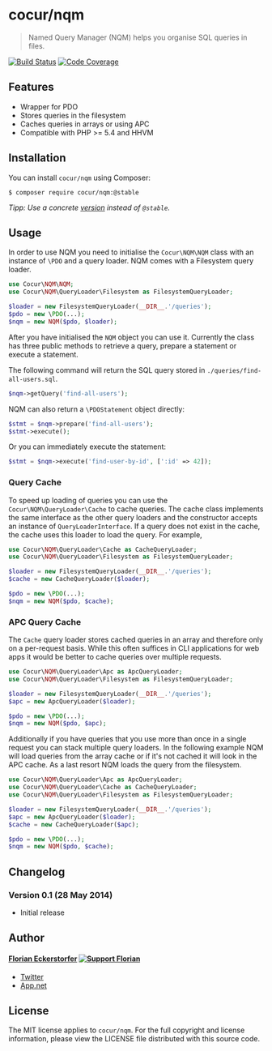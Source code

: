 cocur/nqm
=========

> Named Query Manager (NQM) helps you organise SQL queries in files.

[![Build Status](http://img.shields.io/travis/cocur/nqm.svg)](https://travis-ci.org/cocur/nqm)
[![Code Coverage](http://img.shields.io/coveralls/cocur/nqm.svg)](https://coveralls.io/r/cocur/nqm)

Features
--------

- Wrapper for PDO
- Stores queries in the filesystem
- Caches queries in arrays or using APC
- Compatible with PHP >= 5.4 and HHVM


Installation
------------

You can install `cocur/nqm` using Composer:

```shell
$ composer require cocur/nqm:@stable
```

*Tipp: Use a concrete [version](https://github.com/cocur/nqm/releases) instead of `@stable`.*


Usage
-----

In order to use NQM you need to initialise the `Cocur\NQM\NQM` class with an instance of `\PDO` and a query loader. NQM comes with a Filesystem query loader.

```php
use Cocur\NQM\NQM;
use Cocur\NQM\QueryLoader\Filesystem as FilesystemQueryLoader;

$loader = new FilesystemQueryLoader(__DIR__.'/queries');
$pdo = new \PDO(...);
$nqm = new NQM($pdo, $loader);
```

After you have initialised the `NQM` object you can use it. Currently the class has three public methods to retrieve a query, prepare a statement or execute a statement.

The following command will return the SQL query stored in `./queries/find-all-users.sql`.

```php
$nqm->getQuery('find-all-users');
```

NQM can also return a `\PDOStatement` object directly:

```php
$stmt = $nqm->prepare('find-all-users');
$stmt->execute();
```

Or you can immediately execute the statement:

```php
$stmt = $nqm->execute('find-user-by-id', [':id' => 42]);
```

### Query Cache

To speed up loading of queries you can use the `Cocur\NQM\QueryLoader\Cache` to cache queries. The cache class implements the same interface as the other query loaders and the constructor accepts an instance of `QueryLoaderInterface`. If a query does not exist in the cache, the cache uses this loader to load the query. For example,

```php
use Cocur\NQM\QueryLoader\Cache as CacheQueryLoader;
use Cocur\NQM\QueryLoader\Filesystem as FilesystemQueryLoader;

$loader = new FilesystemQueryLoader(__DIR__.'/queries');
$cache = new CacheQueryLoader($loader);

$pdo = new \PDO(...);
$nqm = new NQM($pdo, $cache);
```

### APC Query Cache

The `Cache` query loader stores cached queries in an array and therefore only on a per-request basis. While this often suffices in CLI applications for web apps it would be better to cache queries over multiple requests.

```php
use Cocur\NQM\QueryLoader\Apc as ApcQueryLoader;
use Cocur\NQM\QueryLoader\Filesystem as FilesystemQueryLoader;

$loader = new FilesystemQueryLoader(__DIR__.'/queries');
$apc = new ApcQueryLoader($loader);

$pdo = new \PDO(...);
$nqm = new NQM($pdo, $apc);
```

Additionally if you have queries that you use more than once in a single request you can stack multiple query loaders. In the following example NQM will load queries from the array cache or if it's not cached it will look in the APC cache. As a last resort NQM loads the query from the filesystem.

```php
use Cocur\NQM\QueryLoader\Apc as ApcQueryLoader;
use Cocur\NQM\QueryLoader\Cache as CacheQueryLoader;
use Cocur\NQM\QueryLoader\Filesystem as FilesystemQueryLoader;

$loader = new FilesystemQueryLoader(__DIR__.'/queries');
$apc = new ApcQueryLoader($loader);
$cache = new CacheQueryLoader($apc);

$pdo = new \PDO(...);
$nqm = new NQM($pdo, $cache);
```


Changelog
---------

### Version 0.1 (28 May 2014)

- Initial release


Author
------

#### [Florian Eckerstorfer](http://florian.ec) [![Support Florian](http://img.shields.io/gittip/florianeckerstorfer.svg)](https://www.gittip.com/FlorianEckerstorfer/)

- [Twitter](http://twitter.com/Florian_)
- [App.net](http://app.net/florian)


License
-------

The MIT license applies to `cocur/nqm`. For the full copyright and license information, please view the LICENSE file distributed with this source code.
